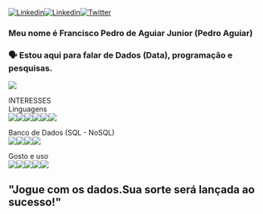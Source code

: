 [![Linkedin](https://img.shields.io/badge/LinkedIn-0077B5?style=for-the-badge&logo=linkedin&logoColor=white)](https://www.linkedin.com/in/francisco-pedro-de-aguiar-junior-a02177113)[![Linkedin](	https://img.shields.io/badge/Instagram-E4405F?style=for-the-badge&logo=instagram&logoColor=white)](https://www.instagram.com/pedroaguiarpedro9/)[![Twitter](https://img.shields.io/badge/Twitter-1DA1F2?style=for-the-badge&logo=twitter&logoColor=white)](https://twitter.com/Franciscopajr)

### Meu nome é Francisco Pedro de Aguiar Junior (Pedro Aguiar)
### 🗣️ Estou aqui para falar de Dados (Data), programação e pesquisas.
[![](https://img.shields.io/badge/ProtonMail-8B89CC?style=for-the-badge&logo=protonmail&logoColor=white)](pedroaguir.oficial@protonmail.com)

INTERESSES<br>
Linguagens<br>
![](https://img.shields.io/badge/Python-14354C?style=for-the-badge&logo=python&logoColor=white)![](https://img.shields.io/badge/R-276DC3?style=for-the-badge&logo=r&logoColor=white)![](https://img.shields.io/badge/Java-ED8B00?style=for-the-badge&logo=java&logoColor=white)![](https://img.shields.io/badge/Microsoft_Excel-217346?style=for-the-badge&logo=microsoft-excel&logoColor=white)![](	https://img.shields.io/badge/Windows-017AD7?style=for-the-badge&logo=windows&logoColor=white)![](https://img.shields.io/badge/Linux-E34F26?style=for-the-badge&logo=linux&logoColor=black)

Banco de Dados (SQL - NoSQL)<br>
![](	https://img.shields.io/badge/MySQL-00000F?style=for-the-badge&logo=mysql&logoColor=white)![](	https://img.shields.io/badge/Microsoft_SQL_Server-CC2927?style=for-the-badge&logo=microsoft-sql-server&logoColor=white)![](	https://img.shields.io/badge/PostgreSQL-316192?style=for-the-badge&logo=postgresql&logoColor=white)![](	https://img.shields.io/badge/MongoDB-4EA94B?style=for-the-badge&logo=mongodb&logoColor=white)

Gosto e uso<br>
![](	https://img.shields.io/badge/HTML-239120?style=for-the-badge&logo=html5&logoColor=white)![](	https://img.shields.io/badge/CSS3-1572B6?style=for-the-badge&logo=css3&logoColor=white)![](	https://img.shields.io/badge/JavaScript-F7DF1E?style=for-the-badge&logo=javascript&logoColor=black)![](	https://img.shields.io/badge/PHP-777BB4?style=for-the-badge&logo=php&logoColor=white)![](https://img.shields.io/badge/Bootstrap-563D7C?style=for-the-badge&logo=bootstrap&logoColor=white)

<h2>"Jogue com os dados.Sua sorte será lançada ao sucesso!"</h2><br>
